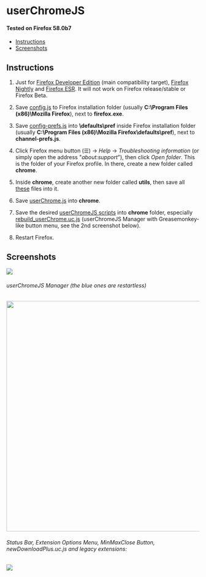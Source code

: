 # userChromeJS

#### Tested on Firefox 58.0b7

* [Instructions](#instructions)
* [Screenshots](#screenshots)

## Instructions

1. Just for [Firefox Developer Edition](https://www.mozilla.org/firefox/developer/) (main compatibility target), [Firefox Nightly](https://www.mozilla.org/firefox/channel/desktop/#nightly) and [Firefox ESR](https://www.mozilla.org/en-US/firefox/organizations/all/). It will not work on Firefox release/stable or Firefox Beta.

2. Save [config.js](https://github.com/xiaoxiaoflood/firefox-scripts/raw/master/installation-folder/config.js) to Firefox installation folder (usually **C:\Program Files (x86)\Mozilla Firefox**), next to **firefox.exe**.

3. Save [config-prefs.js](https://raw.githubusercontent.com/xiaoxiaoflood/firefox-scripts/master/installation-folder/config-prefs.js) into **\defaults\pref** inside Firefox installation folder (usually **C:\Program Files (x86)\Mozilla Firefox\defaults\pref**), next to **channel-prefs.js**.

4. Click Firefox menu button (☰) -> *Help* -> *Troubleshooting information* (or simply open the address "*about:support*"), then click *Open folder*. This is the folder of your Firefox profile. In there, create a new folder called **chrome**.

5. Inside **chrome**, create another new folder called **utils**, then save all [these](https://github.com/xiaoxiaoflood/firefox-scripts/tree/master/chrome/utils) files into it.

6. Save [userChrome.js](https://github.com/xiaoxiaoflood/firefox-scripts/raw/master/chrome/userChrome.js) into **chrome**.

7. Save the desired [userChromeJS scripts](https://github.com/xiaoxiaoflood/firefox-scripts/tree/master/chrome) into **chrome** folder, especially [rebuild_userChrome.uc.js](https://github.com/xiaoxiaoflood/firefox-scripts/blob/master/chrome/rebuild_userChrome.uc.js) (userChromeJS Manager with Greasemonkey-like button menu, see the 2nd screenshot below).

8. Restart Firefox.

## Screenshots

<img src="https://github.com/xiaoxiaoflood/firefox-scripts/raw/master/screenshots/folder.png">

###### userChromeJS Manager (the blue ones are restartless)
<img src="https://github.com/xiaoxiaoflood/firefox-scripts/raw/master/screenshots/rebuild_userChrome.png" height="600">

###### Status Bar, Extension Options Menu, MinMaxClose Button, newDownloadPlus.uc.js and legacy extensions:
<img  src="https://github.com/xiaoxiaoflood/firefox-scripts/raw/master/screenshots/window.png">

